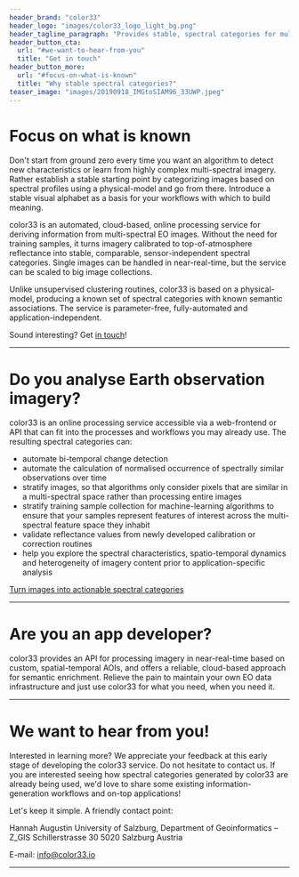 ```yaml
---
header_brand: "color33"
header_logo: "images/color33_logo_light_bg.png"
header_tagline_paragraph: "Provides stable, spectral categories for multi-spectral Earth observation imagery analysis and applications. Automatically transforms imagery from multiple sensors into transferable, actionable spectral categories in near-real-time. We give you stable color alphabet, you build the vocabulary."
header_button_cta:
  url: "#we-want-to-hear-from-you"
  title: "Get in touch"
header_button_more:
  url: "#focus-on-what-is-known"
  title: "Why stable spectral categories?"
teaser_image: "images/20190918_IMGtoSIAM96_33UWP.jpeg"
---
```


# Focus on what is known

Don't start from ground zero every time you want an algorithm to detect new characteristics or learn from highly complex multi-spectral imagery. Rather establish a stable starting point by categorizing images based on spectral profiles using a physical-model and go from there. Introduce a stable visual alphabet as a basis for your workflows with which to build meaning.

color33 is an automated, cloud-based, online processing service for deriving information from multi-spectral EO images. Without the need for training samples, it turns imagery calibrated to top-of-atmosphere reflectance into stable, comparable, sensor-independent spectral categories. Single images can be handled in near-real-time, but the service can be scaled to big image collections.

Unlike unsupervised clustering routines, color33 is based on a physical-model, producing a known set of spectral categories with known semantic associations. The service is parameter-free, fully-automated and application-independent.

Sound interesting? Get [in touch](#we-want-to-hear-from-you)!

---

# Do you analyse Earth observation imagery?

color33 is an online processing service accessible via a web-frontend or API that can fit into the processes and workflows you may already use. The resulting spectral categories can:

- automate bi-temporal change detection
- automate the calculation of normalised occurrence of spectrally similar observations over time
- stratify images, so that algorithms only consider pixels that are similar in a multi-spectral space rather than processing entire images
- stratify training sample collection for machine-learning algorithms to ensure that your samples represent features of interest across the multi-spectral feature space they inhabit
- validate reflectance values from newly developed calibration or correction routines
- help you explore the spectral characteristics, spatio-temporal dynamics and heterogeneity of imagery content prior to application-specific analysis

[Turn images into actionable spectral categories](images/workflow_basis.png)

---

# Are you an app developer?

color33 provides an API for processing imagery in near-real-time based on custom, spatial-temporal AOIs, and offers a reliable, cloud-based approach for semantic enrichment. Relieve the pain to maintain your own EO data infrastructure and just use color33 for what you need, when you need it.


---

# We want to hear from you!

Interested in learning more? We appreciate your feedback at this early stage of developing the color33 service. Do not hesitate to contact us. If you are interested seeing how spectral categories generated by color33 are already being used, we'd love to share some existing information-generation workflows and on-top applications!

Let's keep it simple. A friendly contact point:

Hannah Augustin
University of Salzburg, Department of Geoinformatics – Z_GIS
Schillerstrasse 30
5020 Salzburg
Austria

E-mail: <a href="mailto:info@color33.io" target="_blank" rel="noopener noreferrer">info@color33.io</a>

---

